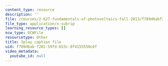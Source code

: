 ```yaml
---
content_type: resource
description: ''
file: /courses/2-627-fundamentals-of-photovoltaics-fall-2013/f789d6abf20259fdb53c8f4155550c6f_c4jP3XCZ4Sw.vtt
file_type: application/x-subrip
learning_resource_types: []
ocw_type: OCWFile
resourcetype: Other
title: 3play caption file
uid: f789d6ab-f202-59fd-b53c-8f4155550c6f
video_metadata:
  youtube_id: null
---
```


